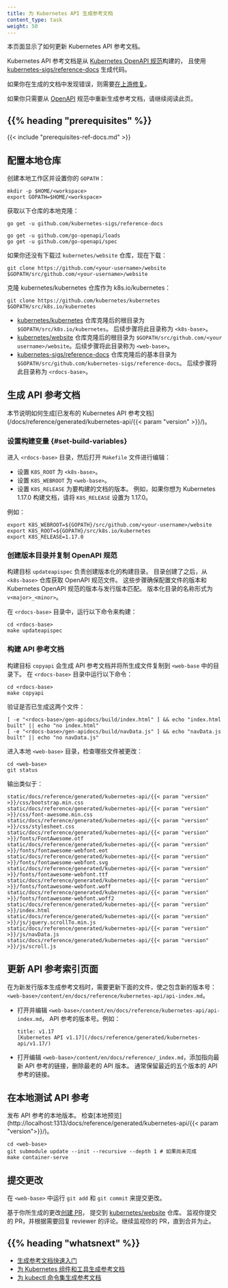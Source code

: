 ```yaml
---
title: 为 Kubernetes API 生成参考文档
content_type: task
weight: 50
---
```

<!--
title: Generating Reference Documentation for the Kubernetes API
content_type: task
weight: 50
-->

<!-- overview -->

<!--
This page shows how to update the Kubernetes API reference documentation.

The Kubernetes API reference documentation is built from the
[Kubernetes OpenAPI spec](https://github.com/kubernetes/kubernetes/blob/master/api/openapi-spec/swagger.json)
using the [kubernetes-sigs/reference-docs](https://github.com/kubernetes-sigs/reference-docs) generation code.

If you find bugs in the generated documentation, you need to
[fix them upstream](/docs/contribute/generate-ref-docs/contribute-upstream/).

If you need only to regenerate the reference documentation from the
[OpenAPI](https://github.com/OAI/OpenAPI-Specification)
spec, continue reading this page.
-->
本页面显示了如何更新 Kubernetes API 参考文档。

Kubernetes API 参考文档是从
[Kubernetes OpenAPI 规范](https://github.com/kubernetes/kubernetes/blob/master/api/openapi-spec/swagger.json)构建的，
且使用 [kubernetes-sigs/reference-docs](https://github.com/kubernetes-sigs/reference-docs)
生成代码。

如果你在生成的文档中发现错误，则需要[在上游修复](/zh-cn/docs/contribute/generate-ref-docs/contribute-upstream/)。

如果你只需要从 [OpenAPI](https://github.com/OAI/OpenAPI-Specification)
规范中重新生成参考文档，请继续阅读此页。

## {{% heading "prerequisites" %}}

{{< include "prerequisites-ref-docs.md" >}}

<!-- steps -->

<!-- 
## Set up the local repositories

Create a local workspace and set your `GOPATH`:
-->
## 配置本地仓库

创建本地工作区并设置你的 `GOPATH`：

```shell
mkdir -p $HOME/<workspace>
export GOPATH=$HOME/<workspace>
```

<!-- 
Get a local clone of the following repositories: 
-->
获取以下仓库的本地克隆：

```shell
go get -u github.com/kubernetes-sigs/reference-docs

go get -u github.com/go-openapi/loads
go get -u github.com/go-openapi/spec
```

<!-- 
If you don't already have the kubernetes/website repository, get it now: 
-->
如果你还没有下载过 `kubernetes/website` 仓库，现在下载：

```shell
git clone https://github.com/<your-username>/website $GOPATH/src/github.com/<your-username>/website
```

<!-- 
Get a clone of the kubernetes/kubernetes repository as k8s.io/kubernetes: 
-->
克隆 kubernetes/kubernetes 仓库作为 k8s.io/kubernetes：

```shell
git clone https://github.com/kubernetes/kubernetes $GOPATH/src/k8s.io/kubernetes
```

<!-- 
* The base directory of your clone of the
  [kubernetes/kubernetes](https://github.com/kubernetes/kubernetes) repository is
  `$GOPATH/src/k8s.io/kubernetes.`
  The remaining steps refer to your base directory as `<k8s-base>`.

* The base directory of your clone of the
  [kubernetes/website](https://github.com/kubernetes/website) repository is
  `$GOPATH/src/github.com/<your username>/website.`
  The remaining steps refer to your base directory as `<web-base>`.

* The base directory of your clone of the
  [kubernetes-sigs/reference-docs](https://github.com/kubernetes-sigs/reference-docs)
  repository is `$GOPATH/src/github.com/kubernetes-sigs/reference-docs`.
  The remaining steps refer to your base directory as `<rdocs-base>`.
-->
* [kubernetes/kubernetes](https://github.com/kubernetes/kubernetes) 仓库克隆后的根目录为
  `$GOPATH/src/k8s.io/kubernetes`。 后续步骤将此目录称为 `<k8s-base>`。
* [kubernetes/website](https://github.com/kubernetes/website) 仓库克隆后的根目录为
  `$GOPATH/src/github.com/<your username>/website`。后续步骤将此目录称为 `<web-base>`。
* [kubernetes-sigs/reference-docs](https://github.com/kubernetes-sigs/reference-docs)
  仓库克隆后的基本目录为 `$GOPATH/src/github.com/kubernetes-sigs/reference-docs`。
  后续步骤将此目录称为 `<rdocs-base>`。

<!-- 
## Generate the API reference docs

This section shows how to generate the
[published Kubernetes API reference documentation](/docs/reference/generated/kubernetes-api/{{< param "version" >}}/). 
-->
## 生成 API 参考文档

本节说明如何生成[已发布的 Kubernetes API 参考文档](/docs/reference/generated/kubernetes-api/{{< param "version" >}}/)。

<!-- 
### Set build variables

Go to `<rdocs-base>`, and open the `Makefile` for editing: 
-->
### 设置构建变量 {#set-build-variables}

进入 `<rdocs-base>` 目录，然后打开 `Makefile` 文件进行编辑：

<!-- 
* Set `K8S_ROOT` to `<k8s-base>`.
* Set `K8S_WEBROOT` to `<web-base>`.
* Set `K8S_RELEASE` to the version of the docs you want to build.
  For example, if you want to build docs for Kubernetes 1.17.0, set `K8S_RELEASE` to 1.17.0.
-->
* 设置 `K8S_ROOT` 为 `<k8s-base>`。
* 设置 `K8S_WEBROOT` 为 `<web-base>`。
* 设置 `K8S_RELEASE` 为要构建的文档的版本。
  例如，如果你想为 Kubernetes 1.17.0 构建文档，请将 `K8S_RELEASE` 设置为 1.17.0。

<!-- 
For example: 
-->
例如：

```shell
export K8S_WEBROOT=${GOPATH}/src/github.com/<your-username>/website
export K8S_ROOT=${GOPATH}/src/k8s.io/kubernetes
export K8S_RELEASE=1.17.0
```

<!--
### Create versioned directory and fetch Open API spec

The `updateapispec` build target creates the versioned build directory.
After the directory is created, the Open API spec is fetched from the
`<k8s-base>` repository. These steps ensure that the version
of the configuration files and Kubernetes Open API spec match the release version.
The versioned directory name follows the pattern of `v<major>_<minor>`.
-->
### 创建版本目录并复制 OpenAPI 规范

构建目标 `updateapispec` 负责创建版本化的构建目录。
目录创建了之后，从 `<k8s-base>` 仓库获取 OpenAPI 规范文件。
这些步骤确保配置文件的版本和 Kubernetes OpenAPI 规范的版本与发行版本匹配。
版本化目录的名称形式为 `v<major>_<minor>`。

<!--
In the `<rdocs-base>` directory, run the following build target:
-->
在 `<rdocs-base>` 目录中，运行以下命令来构建：

```shell
cd <rdocs-base>
make updateapispec
```

<!-- 
### Build the API reference docs 

The `copyapi` target builds the API reference and
copies the generated files to directories in `<web-base>`.
Run the following command in `<rdocs-base>`:
-->
### 构建 API 参考文档 

构建目标 `copyapi` 会生成 API 参考文档并将所生成文件复制到
`<web-base` 中的目录下。
在 `<rdocs-base>` 目录中运行以下命令：

```shell
cd <rdocs-base>
make copyapi
```

<!-- 
Verify that these two files have been generated: 
-->
验证是否已生成这两个文件：

```shell
[ -e "<rdocs-base>/gen-apidocs/build/index.html" ] && echo "index.html built" || echo "no index.html"
[ -e "<rdocs-base>/gen-apidocs/build/navData.js" ] && echo "navData.js built" || echo "no navData.js"
```

<!--
Go to the base of your local `<web-base>`, and
view which files have been modified:
-->
进入本地 `<web-base>` 目录，检查哪些文件被更改：

```shell
cd <web-base>
git status
```

<!-- 
The output is similar to: 
-->
输出类似于：

```
static/docs/reference/generated/kubernetes-api/{{< param "version" >}}/css/bootstrap.min.css
static/docs/reference/generated/kubernetes-api/{{< param "version" >}}/css/font-awesome.min.css
static/docs/reference/generated/kubernetes-api/{{< param "version" >}}/css/stylesheet.css
static/docs/reference/generated/kubernetes-api/{{< param "version" >}}/fonts/FontAwesome.otf
static/docs/reference/generated/kubernetes-api/{{< param "version" >}}/fonts/fontawesome-webfont.eot
static/docs/reference/generated/kubernetes-api/{{< param "version" >}}/fonts/fontawesome-webfont.svg
static/docs/reference/generated/kubernetes-api/{{< param "version" >}}/fonts/fontawesome-webfont.ttf
static/docs/reference/generated/kubernetes-api/{{< param "version" >}}/fonts/fontawesome-webfont.woff
static/docs/reference/generated/kubernetes-api/{{< param "version" >}}/fonts/fontawesome-webfont.woff2
static/docs/reference/generated/kubernetes-api/{{< param "version" >}}/index.html
static/docs/reference/generated/kubernetes-api/{{< param "version" >}}/js/jquery.scrollTo.min.js
static/docs/reference/generated/kubernetes-api/{{< param "version" >}}/js/navData.js
static/docs/reference/generated/kubernetes-api/{{< param "version" >}}/js/scroll.js
```

<!-- 
## Update the API reference index pages

When generating reference documentation for a new release, update the file,
`<web-base>/content/en/docs/reference/kubernetes-api/api-index.md` with the new
version number.
-->
## 更新 API 参考索引页面

在为新发行版本生成参考文档时，需要更新下面的文件，使之包含新的版本号：
`<web-base>/content/en/docs/reference/kubernetes-api/api-index.md`。

<!--
* Open `<web-base>/content/en/docs/reference/kubernetes-api/api-index.md` for editing,
  and update the API reference version number. For example:

  ```
  title: v1.17
  [Kubernetes API v1.17](/docs/reference/generated/kubernetes-api/v1.17/)
  ```
-->
* 打开并编辑 `<web-base>/content/en/docs/reference/kubernetes-api/api-index.md`，
  API 参考的版本号。例如：

  ```
  title: v1.17
  [Kubernetes API v1.17](/docs/reference/generated/kubernetes-api/v1.17/)
  ```

<!--
* Open `<web-base>/content/en/docs/reference/_index.md` for editing, and add a
  new link for the latest API reference. Remove the oldest API reference version.
  There should be five links to the most recent API references.
-->
* 打开编辑 `<web-base>/content/en/docs/reference/_index.md`，添加指向最新 API
  参考的链接，删除最老的 API 版本。
  通常保留最近的五个版本的 API 参考的链接。

<!--
## Locally test the API reference

Publish a local version of the API reference.
Verify the [local preview](http://localhost:1313/docs/reference/generated/kubernetes-api/{{< param "version">}}/).
-->
## 在本地测试 API 参考

发布 API 参考的本地版本。
检查[本地预览](http://localhost:1313/docs/reference/generated/kubernetes-api/{{< param "version">}}/)。

<!--
# if not already done
-->
```shell
cd <web-base>
git submodule update --init --recursive --depth 1 # 如果尚未完成
make container-serve
```

<!--
## Commit the changes

In `<web-base>`, run `git add` and `git commit` to commit the change.
-->
## 提交更改

在 `<web-base>` 中运行 `git add` 和 `git commit` 来提交更改。

<!-- 
Submit your changes as a
[pull request](/docs/contribute/new-content/open-a-pr/) to the
[kubernetes/website](https://github.com/kubernetes/website) repository.
Monitor your pull request, and respond to reviewer comments as needed. Continue
to monitor your pull request until it has been merged.
-->
基于你所生成的更改[创建 PR](/zh-cn/docs/contribute/new-content/open-a-pr/)，
提交到 [kubernetes/website](https://github.com/kubernetes/website) 仓库。
监视你提交的 PR，并根据需要回复 reviewer 的评论。继续监视你的 PR，直到合并为止。

## {{% heading "whatsnext" %}}

<!--
* [Generating Reference Documentation Quickstart](/docs/contribute/generate-ref-docs/quickstart/)
* [Generating Reference Docs for Kubernetes Components and Tools](/docs/contribute/generate-ref-docs/kubernetes-components/)
* [Generating Reference Documentation for kubectl Commands](/docs/contribute/generate-ref-docs/kubectl/)
-->
* [生成参考文档快速入门](/zh-cn/docs/contribute/generate-ref-docs/quickstart/)
* [为 Kubernetes 组件和工具生成参考文档](/zh-cn/docs/contribute/generate-ref-docs/kubernetes-components/)
* [为 kubectl 命令集生成参考文档](/zh-cn/docs/contribute/generate-ref-docs/kubectl/)
